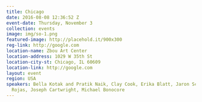 ```yaml
---
title: Chicago
date: 2016-08-08 12:36:52 Z
event-date: Thursday, November 3
collection: events
image: img/so-1.png
featured-image: http://placehold.it/900x300
reg-link: http://google.com
location-name: Zbou Art Center
location-address: 1029 W 35th St
location-city-st: Chicago, IL 60609
location-link: http://google.com
layout: event
region: USA
speakers: Bella Kotak and Pratik Naik, Clay Cook, Erika Blatt, Jaron Schneider, Jeff
  Rojas, Joseph Cartwright, Michael Bonocore
---
```


